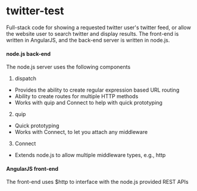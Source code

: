 # twitter-test
Full-stack code for showing a requested twitter user's twitter feed, or allow the website user to search twitter and display results.
The front-end is written in AngularJS, and the back-end server is written in node.js. 
#### node.js back-end
The node.js server uses the following components
1. dispatch
  * Provides the ability to create regular expression based URL routing
  * Ability to create routes for multiple HTTP methods
  * Works with quip and Connect to help with quick prototyping
2. quip
  * Quick prototyping
  * Works with Connect, to let you attach any middleware
3. Connect
  * Extends node.js to allow multiple middleware types, e.g., http

#### AngularJS front-end
The front-end uses $http to interface with the node.js provided REST APIs
